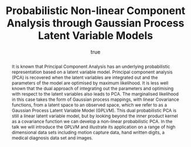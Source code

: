 ---
abstract: It is known that Principal Component Analysis has an underlying probabilistic
  representation based on a latent variable model. Principal component analysis (PCA)
  is recovered when the latent variables are integrated out and the parameters of
  the model are optimised by maximum likelihood. It is less well known that the dual
  approach of integrating out the parameters and optimising with respect to the latent
  variables also leads to PCA. The marginalised likelihood in this case takes the
  form of Gaussian process mappings, with linear Covariance functions, from a latent
  space to an observed space, which we refer to as a Gaussian Process Latent Variable
  Model (GPLVM). This dual probabilistic PCA is still a linear latent variable model,
  but by looking beyond the inner product kernel as a covariance function we can develop
  a non-linear probabilistic PCA. In the talk we will introduce the GPLVM and illustrate
  its application on a range of high dimensional data sets including motion capture
  data, hand written digits, a medical diagnosis data set and images.
author:
- family: Lawrence
  given: Neil D.
  gscholar: r3SJcvoAAAAJ
  institute: University of Sheffield
  twitter: lawrennd
  url: http://inverseprobability.com
categories:
- Lawrence-msr05
day: '15'
errata: []
extras: []
group: gplvm
key: Lawrence-msr05
layout: talk
linkpptgz: ftp://ftp.dcs.shef.ac.uk/home/neil/long_gplvm.ppt.gz
month: 3
published: 2005-03-15
section: pre
title: Probabilistic Non-linear Component Analysis through <span>G</span>aussian Process
  Latent Variable Models
venue: Microsoft Research, Cambridge, U.K.
year: '2005'
---